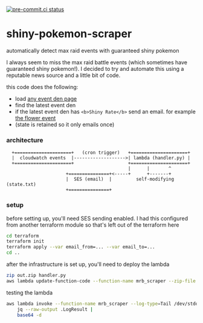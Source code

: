 [![pre-commit.ci status](https://results.pre-commit.ci/badge/github/asottile/shiny-pokemon-scraper/master.svg)](https://results.pre-commit.ci/latest/github/asottile/shiny-pokemon-scraper/master)

shiny-pokemon-scraper
=====================

automatically detect max raid events with guaranteed shiny pokemon

I always seem to miss the max raid battle events (which sometimes have
guaranteed shiny pokemon!).  I decided to try and automate this using a
reputable news source and a little bit of code.

this code does the following:

- load [any event den page]
- find the latest event den
- if the latest event den has `<b>Shiny Rate</b>` send an email.  for example
  [the flower event]
- (state is retained so it only emails once)

[any event den page]: https://serebii.net/swordshield/maxraidbattles/eventden-may2020.shtml
[the flower event]: https://www.serebii.net/swordshield/maxraidbattles/eventden-flowerevent.shtml

### architecture

```
  +=====================+   (cron trigger)   +=====================+
  |  cloudwatch events  |------------------->| lambda (handler.py) |
  +=====================+                    +=====================+
                                             |      |       ^
                      +===============+<-----+      +-------+
                      |  SES (email)  |         self-modifying (state.txt)
                      +===============+
```

### setup

before setting up, you'll need SES sending enabled.  I had this configured
from another terraform module so that's left out of the terraform here

```bash
cd terraform
terraform init
terraform apply --var email_from=... --var email_to=...
cd ..
```

after the infrastructure is set up, you'll need to deploy the lambda

```bash
zip out.zip handler.py
aws lambda update-function-code --function-name mrb_scraper --zip-file fileb://out.zip
```

testing the lambda

```bash
aws lambda invoke --function-name mrb_scraper --log-type=Tail /dev/stdout |
    jq --raw-output .LogResult |
    base64 -d
```
